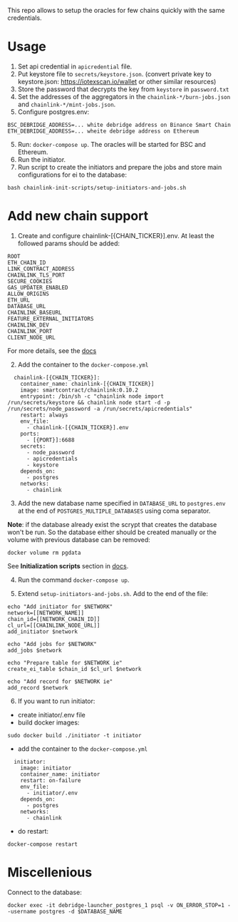 This repo allows to setup the oracles for few chains quickly with the same credentials.

# Usage

1. Set api credential in `apicredential` file.
2. Put keystore file to `secrets/keystore.json`. (convert private key to keystore.json: https://iotexscan.io/wallet or other similar resources)
3. Store the password that decrypts the key from `keystore` in `password.txt`
4. Set the addresses of the aggregators in the `chainlink-*/burn-jobs.json` and `chainlink-*/mint-jobs.json`.
5. Configure postgres.env:

```
BSC_DEBRIDGE_ADDRESS=... white debridge address on Binance Smart Chain
ETH_DEBRIDGE_ADDRESS=... wheite debridge address on Ethereum
```

5. Run: `docker-compose up`. The oracles will be started for BSC and Ethereum.
6. Run the initiator.
7. Run script to create the initiators and prepare the jobs and store main configurations for ei to the database:

```
bash chainlink-init-scripts/setup-initiators-and-jobs.sh
```

# Add new chain support

1. Create and configure chainlink-[{CHAIN_TICKER}].env. At least the followed params should be added:

```
ROOT
ETH_CHAIN_ID
LINK_CONTRACT_ADDRESS
CHAINLINK_TLS_PORT
SECURE_COOKIES
GAS_UPDATER_ENABLED
ALLOW_ORIGINS
ETH_URL
DATABASE_URL
CHAINLINK_BASEURL
FEATURE_EXTERNAL_INITIATORS
CHAINLINK_DEV
CHAINLINK_PORT
CLIENT_NODE_URL
```

For more details, see the [docs](https://docs.chain.link/docs/configuration-variables)

2. Add the container to the `docker-compose.yml`

```
  chainlink-[{CHAIN_TICKER}]:
    container_name: chainlink-[{CHAIN_TICKER}]
    image: smartcontract/chainlink:0.10.2
    entrypoint: /bin/sh -c "chainlink node import /run/secrets/keystore && chainlink node start -d -p /run/secrets/node_password -a /run/secrets/apicredentials"
    restart: always
    env_file:
      - chainlink-[{CHAIN_TICKER}].env
    ports:
      - [{PORT}]:6688
    secrets:
      - node_password
      - apicredentials
      - keystore
    depends_on:
      - postgres
    networks:
      - chainlink
```

3. Add the new database name specified in `DATABASE_URL` to `postgres.env` at the end of `POSTGRES_MULTIPLE_DATABASES` using coma separator.

**Note**: if the database already exist the scrypt that creates the database won't be run. So the database either should be created manually or the volume with previous database can be removed:

```
docker volume rm pgdata
```

See **Initialization scripts** section in [docs](https://hub.docker.com/_/postgres).

4. Run the command `docker-compose up`.

5. Extend `setup-initiators-and-jobs.sh`. Add to the end of the file:

```
echo "Add initiator for $NETWORK"
network=[[NETWORK_NAME]]
chain_id=[[NETWORK_CHAIN_ID]]
cl_url=[[CHAINLINK_NODE_URL]]
add_initiator $network

echo "Add jobs for $NETWORK"
add_jobs $network

echo "Prepare table for $NETWORK ie"
create_ei_table $chain_id $cl_url $network

echo "Add record for $NETWORK ie"
add_record $network
```

6. If you want to run initiator:
- create initiator/.env file
- build docker images:

```
sudo docker build ./initiator -t initiator
```

- add the container to the `docker-compose.yml` 

```
  initiator:
    image: initiator
    container_name: initiator
    restart: on-failure
    env_file:
      - initiator/.env
    depends_on:
      - postgres
    networks:
      - chainlink
```

- do restart:

```
docker-compose restart
```

# Miscellenious

Connect to the database:

```
docker exec -it debridge-launcher_postgres_1 psql -v ON_ERROR_STOP=1 --username postgres -d $DATABASE_NAME
```
